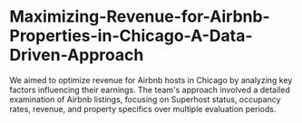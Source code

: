# Maximizing-Revenue-for-Airbnb-Properties-in-Chicago-A-Data-Driven-Approach

We aimed to optimize revenue for Airbnb hosts in Chicago by analyzing key factors influencing their earnings. The team's approach involved a detailed examination of Airbnb listings, focusing on Superhost status, occupancy rates, revenue, and property specifics over multiple evaluation periods.
